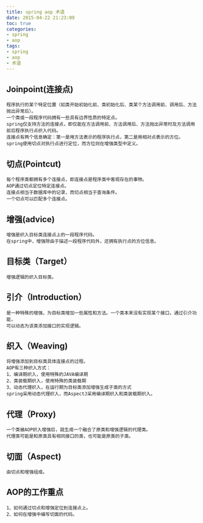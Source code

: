 ```yaml
---
title: spring aop 术语
date: 2015-04-22 21:23:09
toc: true
categories:
- spring
- aop
tags:
- spring
- aop
- 术语
---
```


## Joinpoint(连接点)

```
程序执行的某个特定位置（如类开始初始化前、类初始化后、类某个方法调用前、调用后、方法抛出异常后）。
一个类或一段程序代码拥有一些具有边界性质的特定点。
spring仅支持方法的连接点，即仅能在方法调用前、方法调用后、方法抛出异常时及方法调用前后程序执行点织入代码。
连接点有两个信息确定：第一是用方法表示的程序执行点，第二是用相对点表示的方位。
spring使用切点对执行点进行定位，而方位则在增强类型中定义。
```
## 切点(Pointcut)

```
每个程序类都拥有多个连接点，即连接点是程序类中客观存在的事物。
AOP通过切点定位特定连接点。
连接点相当于数据库中的记录，而切点相当于查询条件。
一个切点可以匹配多个连接点。
```
<!-- more -->

## 增强(advice)

```
增强是织入目标类连接点上的一段程序代码。
在spring中，增强除由于描述一段程序代码外，还拥有执行点的方位信息。
```
## 目标类（Target）

```
增强逻辑的织入目标类。
```

## 引介（Introduction）

```
是一种特殊的增强，为目标类增加一些属性和方法。一个类本来没有实现某个接口，通过引介功能，
可以动态为该类添加接口的实现逻辑。
```
## 织入（Weaving)

```
将增强添加到目标类具体连接点的过程。
AOP有三种织入方式：
1、编译期织入，使用特殊的JAVA编译期
2、类装载期织入，使用特殊的类装载期
3、动态代理织入，在运行期为目标类添加增强生成子类的方式
spring采用动态代理织入，而AspectJ采用编译期织入和类装载期织入。
```
## 代理（Proxy)

```
一个类被AOP织入增强后，就生成一个融合了原类和增强逻辑的代理类。
代理类可能是和原类具有相同接口的类，也可能是原类的子类。
```
## 切面（Aspect)

```
由切点和增强组成。
```
## AOP的工作重点

```
1、如何通过切点和增强定位到连接点上。
2、如何在增强中编写切面的代码。
```
